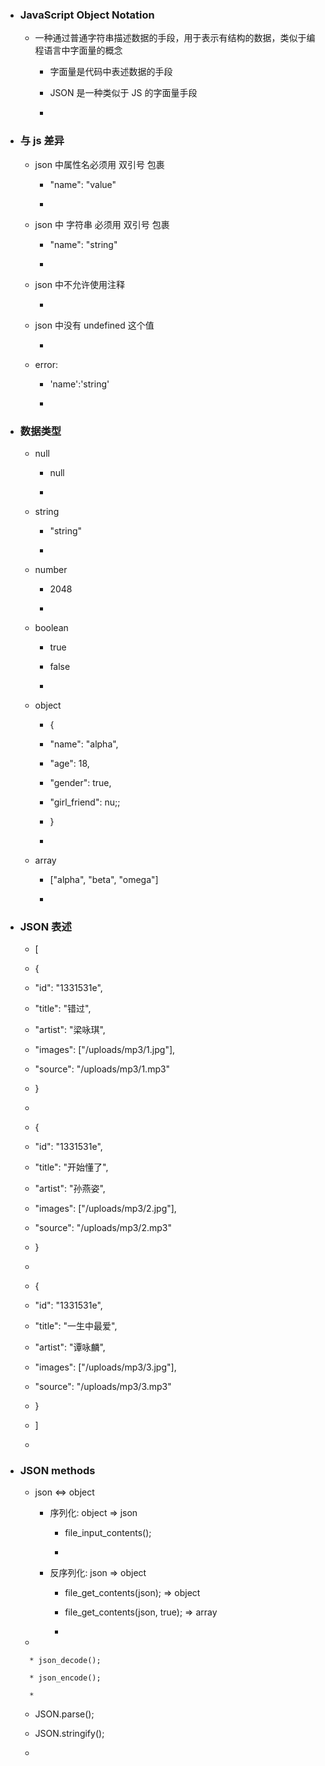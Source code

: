 
* ### JavaScript Object Notation

    * 一种通过普通字符串描述数据的手段，用于表示有结构的数据，类似于编程语言中字面量的概念

        * 字面量是代码中表述数据的手段
        
        * JSON 是一种类似于 JS 的字面量手段 
        
        * 

* ### 与 js 差异

    * json 中属性名必须用 双引号 包裹
    
        * "name": "value"
    
        * 
    
    * json 中 字符串 必须用 双引号  包裹
    
        * "name": "string"
        
        *  
        
    * json 中不允许使用注释
    
        * 
        
    * json 中没有 undefined 这个值
    
        * 
        
    * error: 
    
        * 'name':'string'
        
        * 

* ### 数据类型

    * null
    
        * null

        * 
    
    * string
    
        * "string"

        * 
    
    * number
    
        * 2048

        * 
    
    * boolean
    
        * true

        * false
        
        * 
    
    * object
    
        * {
        
        * "name": "alpha",
        
        * "age": 18,
        
        * "gender": true,
        
        * "girl_friend": nu;;
        
        * }

        * 
    
    * array
    
        * ["alpha", "beta", "omega"]

        * 

* ### JSON 表述

    * [
    
    * {
    
    * "id": "1331531e",
    
    * "title": "错过",
    
    * "artist": "梁咏琪",
    
    * "images": ["/uploads/mp3/1.jpg"],
    
    * "source": "/uploads/mp3/1.mp3"
    
    * }
    
    * 
    
    * {
    
    * "id": "1331531e",
    
    * "title": "开始懂了",
    
    * "artist": "孙燕姿",
    
    * "images": ["/uploads/mp3/2.jpg"],
    
    * "source": "/uploads/mp3/2.mp3"
    
    * }
    
    * 
    
    * {
    
    * "id": "1331531e",
    
    * "title": "一生中最爱",
    
    * "artist": "谭咏麟",
    
    * "images": ["/uploads/mp3/3.jpg"],
    
    * "source": "/uploads/mp3/3.mp3"
    
    * }
    
    * ]
    
    * 

* ### JSON methods

    * json <=> object
    
        * 序列化: object => json
        
            * file_input_contents();
            
            * 
        
        * 反序列化: json => object
        
            * file_get_contents(json); => object
            
            * file_get_contents(json, true); => array
            
            * 
            
    * 
    
        * json_decode();
        
        * json_encode();
        
        * 

    * JSON.parse();

    * JSON.stringify();
    
    * 
























































